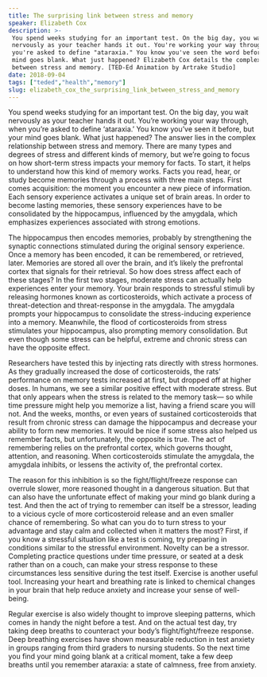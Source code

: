 ```yaml
---
title: The surprising link between stress and memory
speaker: Elizabeth Cox
description: >-
 You spend weeks studying for an important test. On the big day, you wait
 nervously as your teacher hands it out. You're working your way through, when
 you're asked to define "ataraxia." You know you've seen the word before, but your
 mind goes blank. What just happened? Elizabeth Cox details the complex relationship
 between stress and memory. [TED-Ed Animation by Artrake Studio]
date: 2018-09-04
tags: ["teded","health","memory"]
slug: elizabeth_cox_the_surprising_link_between_stress_and_memory
---
```


You spend weeks studying for an important test. On the big day, you wait nervously as
your teacher hands it out. You’re working your way through, when you’re asked to define
‘ataraxia.’ You know you’ve seen it before, but your mind goes blank. What just
happened? The answer lies in the complex relationship between stress and memory. There are
many types and degrees of stress and different kinds of memory, but we’re going to focus
on how short-term stress impacts your memory for facts. To start, it helps to understand 
how this kind of memory works. Facts you read, hear, or study become memories through a
process with three main steps. First comes acquisition: the moment you encounter a new
piece of information. Each sensory experience activates a unique set of brain areas. In
order to become lasting memories, these sensory experiences have to be consolidated by
the hippocampus, influenced by the amygdala, which emphasizes experiences associated with
strong emotions.

The hippocampus then encodes memories, probably by strengthening the synaptic connections
stimulated during the original sensory experience. Once a memory has been encoded, it can
be remembered, or retrieved, later. Memories are stored all over the brain, and it’s
likely the prefrontal cortex that signals for their retrieval. So how does stress affect
each of these stages? In the first two stages, moderate stress can actually help
experiences enter your memory. Your brain responds to stressful stimuli by releasing
hormones known as corticosteroids, which activate a process of threat-detection and
threat-response in the amygdala. The amygdala prompts your hippocampus to consolidate the
stress-inducing experience into a memory. Meanwhile, the flood of corticosteroids from
stress stimulates your hippocampus, also prompting memory consolidation. But even though
some stress can be helpful, extreme and chronic stress can have the opposite
effect.

Researchers have tested this by injecting rats directly with stress hormones. As they
gradually increased the dose of corticosteroids, the rats’ performance on memory tests
increased at first, but dropped off at higher doses. In humans, we see a similar positive
effect with moderate stress. But that only appears when the stress is related to the
memory task— so while time pressure might help you memorize a list, having a friend scare
you will not. And the weeks, months, or even years of sustained corticosteroids that
result from chronic stress can damage the hippocampus and decrease your ability to form
new memories. It would be nice if some stress also helped us remember facts, but
unfortunately, the opposite is true. The act of remembering relies on the prefrontal
cortex, which governs thought, attention, and reasoning. When corticosteroids stimulate
the amygdala, the amygdala inhibits, or lessens the activity of, the prefrontal
cortex.

The reason for this inhibition is so the fight/flight/freeze response can overrule slower,
more reasoned thought in a dangerous situation. But that can also have the unfortunate
effect of making your mind go blank during a test. And then the act of trying to remember
can itself be a stressor, leading to a vicious cycle of more corticosteroid release and
an even smaller chance of remembering. So what can you do to turn stress to your advantage
and stay calm and collected when it matters the most? First, if you know a stressful
situation like a test is coming, try preparing in conditions similar to the stressful
environment. Novelty can be a stressor. Completing practice questions under time
pressure, or seated at a desk rather than on a couch, can make your stress response to
these circumstances less sensitive during the test itself. Exercise is another useful tool.
Increasing your heart and breathing rate is linked to chemical changes in your brain
that help reduce anxiety and increase your sense of well-being.

Regular exercise is also widely thought to improve sleeping patterns, which comes in
handy the night before a test. And on the actual test day, try taking deep breaths to
counteract your body’s flight/fight/freeze response. Deep breathing exercises have shown
measurable reduction in test anxiety in groups ranging from third graders to nursing
students. So the next time you find your mind going blank at a critical moment, take a few
deep breaths until you remember ataraxia: a state of calmness, free from
anxiety.

<!--
ad_duration=0
event="TED-Ed"
external_start_time=0
intro_duration=0
is_subtitle_required="False"
is_talk_featured="False"
language="en"
language_swap="False"
native_language="en"
number_of_related_talks=6
number_of_speakers=1
number_of_subtitled_videos=0
number_of_tags=3
number_of_talk_download_languages=23
number_of_talk_more_resources=0
number_of_talk_recommendations=0
number_of_talks_take_actions=0
post_ad_duration=0
published_timestamp="2018-09-04 18:45:48"
recording_date="2018-09-04"
speaker_is_published=0
speaker_name="Elizabeth Cox"
talk_name="The surprising link between stress and memory"
talks_tags=["teded","health","memory"]
url_photo_talk="https://s3.amazonaws.com/talkstar-photos/uploads/b00e01da-a32e-427d-9718-256ddeee00dc/stress_and_memory_textless.jpg"
url_webpage="https://www.ted.com/talks/elizabeth_cox_the_surprising_link_between_stress_and_memory"
video_type_name="TED-Ed Original"
-->